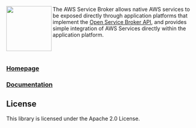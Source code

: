 <img  align="left" src="https://s3.amazonaws.com/awsservicebroker/icons/aws-service-broker.png" width="120"><p align="left">The AWS Service Broker allows native AWS services to be exposed directly through application platforms that implement the [Open Service Broker API](https://github.com/openservicebrokerapi/servicebroker/), and provides simple integration of AWS Services directly within the application platform.</p><br /><br />

### [Homepage](https://aws.amazon.com/partners/servicebroker/)

### [Documentation](/docs/)

## License

This library is licensed under the Apache 2.0 License.